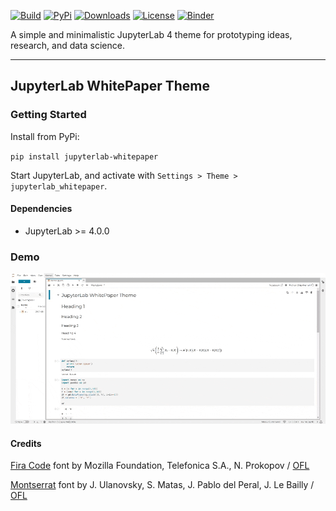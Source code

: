 [![Build](https://img.shields.io/github/actions/workflow/status/adamvvu/jupyterlab_whitepaper/build.yml?style=for-the-badge)](https://github.com/adamvvu/jupyterlab_whitepaper/actions/workflows/build.yml)
[![PyPi](https://img.shields.io/pypi/v/jupyterlab_whitepaper?style=for-the-badge)](https://pypi.org/project/jupyterlab-whitepaper/)
[![Downloads](https://img.shields.io/pypi/dm/jupyterlab_whitepaper?style=for-the-badge)](https://pypi.org/project/jupyterlab-whitepaper/)
[![License](https://img.shields.io/badge/license-MIT-green?style=for-the-badge)](https://github.com/adamvvu/jupyterlab_whitepaper/blob/master/LICENSE)
[![Binder](https://img.shields.io/badge/DEMO-binder-blue?style=for-the-badge)](https://mybinder.org/v2/gh/adamvvu/jupyterlab_whitepaper/HEAD?labpath=examples%2Fdemo.ipynb)

A simple and minimalistic JupyterLab 4 theme for prototyping ideas, research, and data science.

---

## JupyterLab WhitePaper Theme

### Getting Started

Install from PyPi:

`pip install jupyterlab-whitepaper`

Start JupyterLab, and activate with `Settings > Theme > jupyterlab_whitepaper`.

#### Dependencies

- JupyterLab >= 4.0.0

### Demo

![](https://github.com/adamvvu/jupyterlab_whitepaper/blob/master/examples/demo.gif)

#### Credits

[Fira Code](https://fonts.google.com/specimen/Fira+Code/license) font by Mozilla Foundation, Telefonica S.A., N. Prokopov / [OFL](https://openfontlicense.org/)

[Montserrat](https://fonts.google.com/specimen/Montserrat) font by J. Ulanovsky, S. Matas, J. Pablo del Peral, J. Le Bailly / [OFL](https://openfontlicense.org/)
